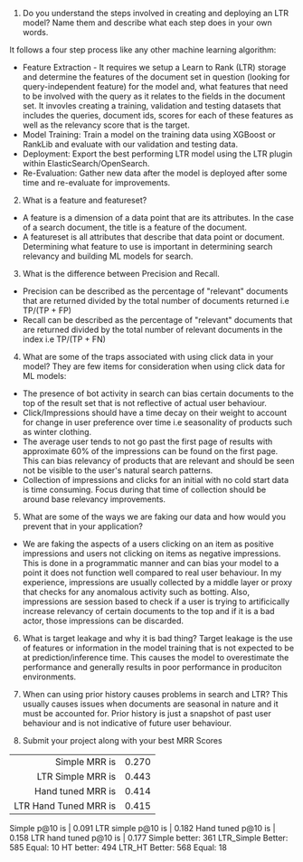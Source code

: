 1. Do you understand the steps involved in creating and deploying an LTR model?  Name them and describe what each step does in your own words.

It follows a four step process like any other machine learning algorithm:
* Feature Extraction - It requires we setup a Learn to Rank (LTR) storage and determine the features of the document set in question (looking for query-independent feature) for the model and, what features that need to be involved with the query as it relates to the fields in the document set. It invovles creating a training, validation and testing datasets that includes the queries, document ids, scores for each of these features as well as the relevancy score that is the target.
* Model Training: Train a model on the training data using XGBoost or RankLib and evaluate with our validation and testing data.
* Deployment: Export the best performing LTR model using the LTR plugin within ElasticSearch/OpenSearch.
* Re-Evaluation: Gather new data after the model is deployed after some time and re-evaluate for improvements.

2. What is a feature and featureset?
* A feature is a dimension of a data point that are its attributes. In the case of a search document, the title is a feature of the document.
* A featureset is all attributes that describe that data point or document.
Determining what feature to use is important in determining search relevancy and building ML models for search.

3. What is the difference between Precision and Recall.
* Precision can be described as the percentage of "relevant" documents that are returned divided by the total number of documents returned i.e TP/(TP + FP)
* Recall can be described as the percentage of "relevant" documents that are returned divided by the total number of relevant documents in the index i.e TP/(TP + FN)

4. What are some of the traps associated with using click data in your model?
They are few items for consideration when using click data for ML models:
* The presence of bot activity in search can bias certain documents to the top of the result set that is not reflective of actual user behaviour.
* Click/Impressions should have a time decay on their weight to account for change in user preference over time i.e seasonality of products such as winter clothing.
* The average user tends to not go past the first page of results with approximate 60% of the impressions can be found on the first page. This can bias relevancy of products that are relevant and should be seen not be visible to the user's natural search patterns.
* Collection of impressions and clicks for an initial with no cold start data is time consuming. Focus during that time of collection should be around base relevancy improvements.

5. What are some of the ways we are faking our data and how would you prevent that in your application?
* We are faking the aspects of a users clicking on an item as positive impressions and users not clicking on items as negative impressions. This is done in a programmatic manner and can bias your model to a point it does not function well compared to real user behaviour. In my experience, impressions are usually collected by a middle layer or proxy that checks for any anomalous activity such as botting. Also, impressions are session based to check if a user is trying to artificically increase relevancy of certain documents to the top and if it is a bad actor, those impressions can be discarded.

6. What is target leakage and why it is bad thing?
Target leakage is the use of features or information in the model training that is not expected to be at prediction/inference time. This causes the model to overestimate the performance and generally results in poor performance in produciton environments.

7. When can using prior history causes problems in search and LTR?
This usually causes issues when documents are seasonal in nature and it must be accounted for. Prior history is just a snapshot of past user behaviour and is not indicative of future user behaviour. 

8. Submit your project along with your best MRR Scores

| | |
|---:|----|
Simple MRR is | 0.270
LTR Simple MRR is | 0.443
Hand tuned MRR is | 0.414
LTR Hand Tuned MRR is | 0.415

Simple p@10 is | 0.091
LTR simple p@10 is | 0.182
Hand tuned p@10 is | 0.158
LTR hand tuned p@10 is | 0.177
Simple better: 361      LTR_Simple Better: 585        Equal: 10
HT better: 494  LTR_HT Better: 568      Equal: 18